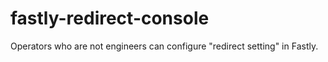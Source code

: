 # fastly-redirect-console
Operators who are not engineers can configure "redirect setting" in Fastly.
